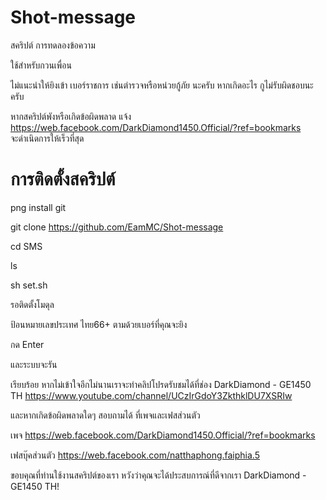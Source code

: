 # Shot-message
สคริปต์ การทดลองข้อความ

ใช้สําหรับกวนเพื่อน 

ไม่แนะนําให้ยิงเข้า เบอร์ราชการ เช่นตํารวจหรือหน่วยกู้ภัย นะครับ หากเกิดอะไร กูไม่รับผิดชอบนะครับ

หากสคริปต์พังหรือเกิดข้อผิดพลาด แจ้ง https://web.facebook.com/DarkDiamond1450.Official/?ref=bookmarks จะดําเนิดการให้เร็วที่สุด


# การติดตั้งสคริปต์

png install git

git clone https://github.com/EamMC/Shot-message

cd SMS

ls 

sh set.sh

รอติดตั้งโมดุล 

ป้อนหมายเลขประเทศ ไทย66+ ตามด้วยเบอร์ที่คุณจะยิง

กด Enter

และระบบจะรัน

เรียบร้อย หากไม่เข้าใจอีกไม่นานเราจะทําคลิปโปรดรับชมได้ที่ช่อง DarkDiamond - GE1450 TH
https://www.youtube.com/channel/UCzIrGdoY3ZkthklDU7XSRIw

และหากเกิดข้อผิดพลาดใดๆ สอบถามได้ ที่เพจและเฟสส่วนตัว 

เพจ https://web.facebook.com/DarkDiamond1450.Official/?ref=bookmarks

เฟสบุ๊คส่วนตัว https://web.facebook.com/natthaphong.faiphia.5

ขอบคุณที่ท่านใช้งานสคริปต์ของเรา หวังว่าคุณจะได้ประสบการณ์ที่ดีจากเรา DarkDiamond - GE1450 TH!
